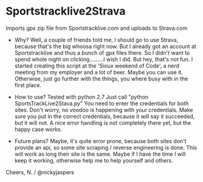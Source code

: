 Sportstracklive2Strava
======================
Imports gpx zip file from Sportstracklive.com and uploads to Strava.com

- Why?
Well, a couple of friends told me, I should go to use Strava, because that's the big whoosa right now. But I already got an account at Sportstracklive and thus a bunch of gpx files there.
So I didn't want to spend whole night on clicking.........I wish I did.
But hey, that's not fun. I started creating this script at the 'Sioux weekend of Code', a nerd meeting from my employer and a lot of beer.
Maybe you can use it. Otherwise, just go further with the things, you where busy with in the first place.

- How to use?
Tested with python 2.7
Just call "python SportsTrackLive2Stava.py"
You need to enter the credentials for both sites. Don't worry, no voodoo is happening with your credentials.
Make sure you put in the correct credentials, because it will say it succeeded, but it will not.
A nice error handling is not completely there yet, but the happy case works.

- Future plans?
Maybe, it's quite error prone, because both sites don't provide an api, so some site scraping / reverse engineering is done.
This will work as long their site is the same. Maybe if I have the time I will keep it working, otherwise help me to help yourself and others.

Cheers, N. / @nickyjaspers